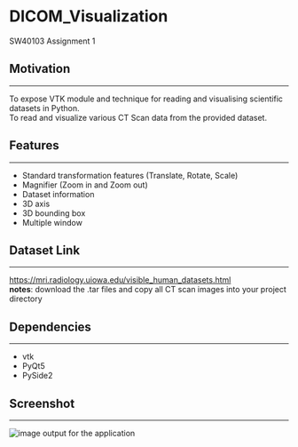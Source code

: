 # DICOM_Visualization
SW40103 Assignment 1

## Motivation
------------------
To expose VTK module and technique for reading and visualising scientific datasets in Python. <br />
To read and visualize various CT Scan data from the provided dataset.


## Features
------------------
- Standard transformation features (Translate, Rotate, Scale) 
- Magnifier (Zoom in and Zoom out) 
- Dataset information 
- 3D axis 
- 3D bounding box 
- Multiple window


## Dataset Link
------------------
https://mri.radiology.uiowa.edu/visible_human_datasets.html <br />
**notes**: download the .tar files and copy all CT scan images into your project directory


## Dependencies
------------------
- vtk
- PyQt5 
- PySide2


## Screenshot
------------------
![image output for the application](https://github.com/CelineWong72/DICOM_Visualization/blob/f08f5519bb247c6adde74305b4d8f7aea16a5ba7/outputs/ass1_mainapp.PNG)
